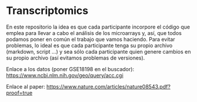 # Transcriptomics
En este repositorio la idea es que cada participante incorpore el código que emplea para llevar a cabo el análisis de los microarrays y, así, que todos podamos poner en común el trabajo que vamos haciendo. Para evitar problemas, lo ideal es que cada participante tenga su propio archivo (markdown, script ...) y sea sólo cada participante quien genere cambios en su propio archivo (así evitamos problemas de versiones). 

Enlace a los datos (poner GSE18198 en el buscador): 
https://www.ncbi.nlm.nih.gov/geo/query/acc.cgi

Enlace al paper: https://www.nature.com/articles/nature08543.pdf?proof=true
